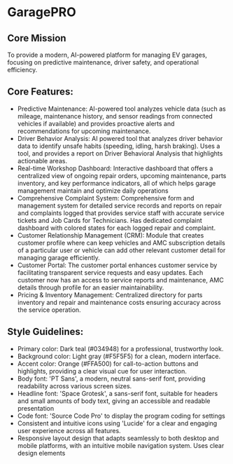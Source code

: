 # GaragePRO

## Core Mission

To provide a modern, AI-powered platform for managing EV garages, focusing on predictive maintenance, driver safety, and operational efficiency.

## Core Features:

- Predictive Maintenance: AI-powered tool analyzes vehicle data (such as mileage, maintenance history, and sensor readings from connected vehicles if available) and provides proactive alerts and recommendations for upcoming maintenance.
- Driver Behavior Analysis: AI powered tool that analyzes driver behavior data to identify unsafe habits (speeding, idling, harsh braking). Uses a tool, and provides a report on Driver Behavioral Analysis that highlights actionable areas.
- Real-time Workshop Dashboard: Interactive dashboard that offers a centralized view of ongoing repair orders, upcoming maintenance, parts inventory, and key performance indicators, all of which helps garage management maintain and optimize daily operations
- Comprehensive Complaint System: Comprehensive form and management system for detailed service records and reports on repair and complaints logged that provides service staff with accurate service tickets and Job Cards for Technicians. Has dedicated complaint dashboard with colored states for each logged repair and complaint.
- Customer Relationship Management (CRM): Module that creates customer profile where can keep vehicles and AMC subscription details of a particular user or vehicle can add other relevant customer detail for managing garage efficiently.
- Customer Portal: The customer portal enhances customer service by facilitating transparent service requests and easy updates. Each customer now has an access to service reports and maintenance, AMC details through profile for an easier maintainability.
- Pricing & Inventory Management: Centralized directory for parts inventory and repair and maintenance costs ensuring accuracy across the service operation.

## Style Guidelines:

- Primary color: Dark teal (#034948) for a professional, trustworthy look.
- Background color: Light gray (#F5F5F5) for a clean, modern interface.
- Accent color: Orange (#FFA500) for call-to-action buttons and highlights, providing a clear visual cue for user interaction.
- Body font: 'PT Sans', a modern, neutral sans-serif font, providing readability across various screen sizes. 
- Headline font: 'Space Grotesk', a sans-serif font, suitable for headers and small amounts of body text, giving an accessible and readable presentation
- Code font: 'Source Code Pro' to display the program coding for settings
- Consistent and intuitive icons using 'Lucide' for a clear and engaging user experience across all features.
- Responsive layout design that adapts seamlessly to both desktop and mobile platforms, with an intuitive mobile navigation system. Uses clear design elements

